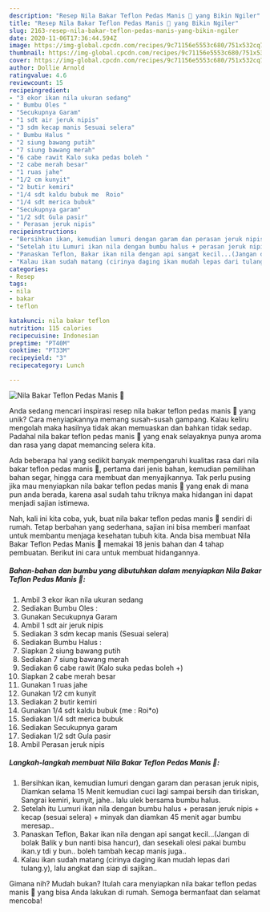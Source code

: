 ```yaml
---
description: "Resep Nila Bakar Teflon Pedas Manis 🐠 yang Bikin Ngiler"
title: "Resep Nila Bakar Teflon Pedas Manis 🐠 yang Bikin Ngiler"
slug: 2163-resep-nila-bakar-teflon-pedas-manis-yang-bikin-ngiler
date: 2020-11-06T17:36:44.594Z
image: https://img-global.cpcdn.com/recipes/9c71156e5553c680/751x532cq70/nila-bakar-teflon-pedas-manis-🐠-foto-resep-utama.jpg
thumbnail: https://img-global.cpcdn.com/recipes/9c71156e5553c680/751x532cq70/nila-bakar-teflon-pedas-manis-🐠-foto-resep-utama.jpg
cover: https://img-global.cpcdn.com/recipes/9c71156e5553c680/751x532cq70/nila-bakar-teflon-pedas-manis-🐠-foto-resep-utama.jpg
author: Dollie Arnold
ratingvalue: 4.6
reviewcount: 15
recipeingredient:
- "3 ekor ikan nila ukuran sedang"
- " Bumbu Oles "
- "Secukupnya Garam"
- "1 sdt air jeruk nipis"
- "3 sdm kecap manis Sesuai selera"
- " Bumbu Halus "
- "2 siung bawang putih"
- "7 siung bawang merah"
- "6 cabe rawit Kalo suka pedas boleh "
- "2 cabe merah besar"
- "1 ruas jahe"
- "1/2 cm kunyit"
- "2 butir kemiri"
- "1/4 sdt kaldu bubuk me  Roio"
- "1/4 sdt merica bubuk"
- "Secukupnya garam"
- "1/2 sdt Gula pasir"
- " Perasan jeruk nipis"
recipeinstructions:
- "Bersihkan ikan, kemudian lumuri dengan garam dan perasan jeruk nipis, Diamkan selama 15 Menit kemudian cuci lagi sampai bersih dan tiriskan, Sangrai kemiri, kunyit, jahe.. lalu ulek bersama bumbu halus."
- "Setelah itu Lumuri ikan nila dengan bumbu halus + perasan jeruk nipis + kecap (sesuai selera) + minyak dan diamkan 45 menit agar bumbu meresap.."
- "Panaskan Teflon, Bakar ikan nila dengan api sangat kecil...(Jangan di bolak Balik y bun nanti bisa hancur), dan sesekali olesi pakai bumbu ikan.y tdi y bun.. boleh tambah kecap manis juga.."
- "Kalau ikan sudah matang (cirinya daging ikan mudah lepas dari tulang.y), lalu angkat dan siap di sajikan.."
categories:
- Resep
tags:
- nila
- bakar
- teflon

katakunci: nila bakar teflon 
nutrition: 115 calories
recipecuisine: Indonesian
preptime: "PT40M"
cooktime: "PT33M"
recipeyield: "3"
recipecategory: Lunch

---
```



![Nila Bakar Teflon Pedas Manis 🐠](https://img-global.cpcdn.com/recipes/9c71156e5553c680/751x532cq70/nila-bakar-teflon-pedas-manis-🐠-foto-resep-utama.jpg)

Anda sedang mencari inspirasi resep nila bakar teflon pedas manis 🐠 yang unik? Cara menyiapkannya memang susah-susah gampang. Kalau keliru mengolah maka hasilnya tidak akan memuaskan dan bahkan tidak sedap. Padahal nila bakar teflon pedas manis 🐠 yang enak selayaknya punya aroma dan rasa yang dapat memancing selera kita.

Ada beberapa hal yang sedikit banyak mempengaruhi kualitas rasa dari nila bakar teflon pedas manis 🐠, pertama dari jenis bahan, kemudian pemilihan bahan segar, hingga cara membuat dan menyajikannya. Tak perlu pusing jika mau menyiapkan nila bakar teflon pedas manis 🐠 yang enak di mana pun anda berada, karena asal sudah tahu triknya maka hidangan ini dapat menjadi sajian istimewa.




Nah, kali ini kita coba, yuk, buat nila bakar teflon pedas manis 🐠 sendiri di rumah. Tetap berbahan yang sederhana, sajian ini bisa memberi manfaat untuk membantu menjaga kesehatan tubuh kita. Anda bisa membuat Nila Bakar Teflon Pedas Manis 🐠 memakai 18 jenis bahan dan 4 tahap pembuatan. Berikut ini cara untuk membuat hidangannya.

<!--inarticleads1-->

##### Bahan-bahan dan bumbu yang dibutuhkan dalam menyiapkan Nila Bakar Teflon Pedas Manis 🐠:

1. Ambil 3 ekor ikan nila ukuran sedang
1. Sediakan  Bumbu Oles :
1. Gunakan Secukupnya Garam
1. Ambil 1 sdt air jeruk nipis
1. Sediakan 3 sdm kecap manis (Sesuai selera)
1. Sediakan  Bumbu Halus :
1. Siapkan 2 siung bawang putih
1. Sediakan 7 siung bawang merah
1. Sediakan 6 cabe rawit (Kalo suka pedas boleh +)
1. Siapkan 2 cabe merah besar
1. Gunakan 1 ruas jahe
1. Gunakan 1/2 cm kunyit
1. Sediakan 2 butir kemiri
1. Gunakan 1/4 sdt kaldu bubuk (me : Roi*o)
1. Sediakan 1/4 sdt merica bubuk
1. Sediakan Secukupnya garam
1. Sediakan 1/2 sdt Gula pasir
1. Ambil  Perasan jeruk nipis




<!--inarticleads2-->

##### Langkah-langkah membuat Nila Bakar Teflon Pedas Manis 🐠:

1. Bersihkan ikan, kemudian lumuri dengan garam dan perasan jeruk nipis, Diamkan selama 15 Menit kemudian cuci lagi sampai bersih dan tiriskan, Sangrai kemiri, kunyit, jahe.. lalu ulek bersama bumbu halus.
1. Setelah itu Lumuri ikan nila dengan bumbu halus + perasan jeruk nipis + kecap (sesuai selera) + minyak dan diamkan 45 menit agar bumbu meresap..
1. Panaskan Teflon, Bakar ikan nila dengan api sangat kecil...(Jangan di bolak Balik y bun nanti bisa hancur), dan sesekali olesi pakai bumbu ikan.y tdi y bun.. boleh tambah kecap manis juga..
1. Kalau ikan sudah matang (cirinya daging ikan mudah lepas dari tulang.y), lalu angkat dan siap di sajikan..




Gimana nih? Mudah bukan? Itulah cara menyiapkan nila bakar teflon pedas manis 🐠 yang bisa Anda lakukan di rumah. Semoga bermanfaat dan selamat mencoba!
